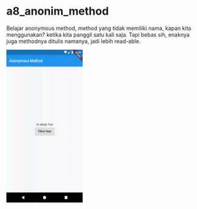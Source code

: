 # a8_anonim_method

Belajar anonymous method, method yang tidak memiliki nama, kapan kita menggunakan? ketika kita panggil satu kali saja. Tapi bebas sih, enaknya juga methodnya ditulis namanya, jadi lebih read-able.


<img src="./a8.gif" width="200" height="400" />

